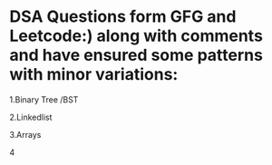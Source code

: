 # DSA Questions form GFG and Leetcode:) along with comments and have ensured some patterns with minor variations:

1.Binary Tree /BST

2.Linkedlist

3.Arrays

4
